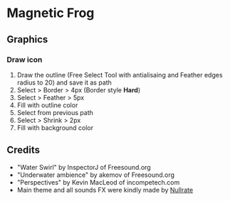 # Magnetic Frog

## Graphics
### Draw icon
1. Draw the outline (Free Select Tool with antialisaing and Feather edges radius to 20) and save it as path
2. Select > Border > 4px (Border style **Hard**)
3. Select > Feather > 5px
4. Fill with outline color
5. Select from previous path
6. Select > Shrink > 2px
7. Fill with background color

## Credits
* "Water Swirl" by InspectorJ of Freesound.org
* "Underwater ambience" by akemov of Freesound.org
* "Perspectives" by Kevin MacLeod of incompetech.com
* Main theme and all sounds FX were kindly made by [Nullrate](http://nullrate.com/)